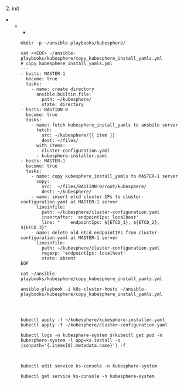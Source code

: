 2. init 
  -  
    - 
      -  

          mkdir -p ~/ansible-playbooks/kubesphere/
          
          cat <<EOF> ~/ansible-playbooks/kubesphere/copy_kubesphere_install_yamls.yml
          # copy_kubesphere_install_yamls.yml
          ---
          - hosts: MASTER-1
            become: true
            tasks:
              - name: create directory
                ansible.builtin.file:
                  path: ~/kubesphere/
                  state: directory
          - hosts: BASTION-0
            become: true
            tasks:
              - name: fetch kubesphere_install_yamls to ansbile server
                fetch:
                  src: ~/kubesphere/{{ item }}
                  dest: ~/files/
                with_items:
                - cluster-configuration.yaml
                - kubesphere-installer.yaml                          
          - hosts: MASTER-1
            become: true
            tasks:
              - name: copy kubesphere_install_yamls to MASTER-1 server
                copy:
                  src:  ~/files/BASTION-0/root/kubesphere/
                  dest: ~/kubesphere/
              - name: insert etcd cluster IPs to cluster-configuration.yaml at MASTER-1 server
                lineinfile:
                  path: ~/kubesphere/cluster-configuration.yaml
                  insertafter: 'endpointIps: localhost'
                  line: "    endpointIps: ${ETCD_1}, ${ETCD_2}, ${ETCD_3}"
              - name: delete old etcd endpointIPs from cluster-configuration.yaml at MASTER-1 server
                lineinfile:
                  path: ~/kubesphere/cluster-configuration.yaml
                  regexp: 'endpointIps: localhost'
                  state: absent
          EOF

          cat ~/ansible-playbooks/kubesphere/copy_kubesphere_install_yamls.yml

          ansible-playbook -i k8s-cluster-hosts ~/ansible-playbooks/kubesphere/copy_kubesphere_install_yamls.yml




          kubectl apply -f ~/kubesphere/kubesphere-installer.yaml
          kubectl apply -f ~/kubesphere/cluster-configuration.yaml

          kubectl logs -n kubesphere-system $(kubectl get pod -n kubesphere-system -l app=ks-install -o jsonpath='{.items[0].metadata.name}') -f



          kubectl edit service ks-console -n kubesphere-system

          kubectl get service ks-console -n kubesphere-system